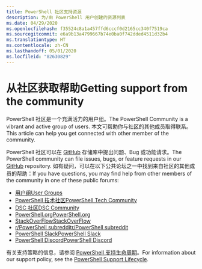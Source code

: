 ```yaml
---
title: PowerShell 社区支持资源
description: 为/由 PowerShell 用户创建的资源列表
ms.date: 04/29/2020
ms.openlocfilehash: f35524c8a1a457ffd6cccf0d2165cc340f7519ca
ms.sourcegitcommit: e6a9b13a4799667b74e0ba0f742dded4511d32b4
ms.translationtype: HT
ms.contentlocale: zh-CN
ms.lasthandoff: 05/01/2020
ms.locfileid: "82630829"
---
```

# <a name="getting-support-from-the-community"></a><span data-ttu-id="22391-103">从社区获取帮助</span><span class="sxs-lookup"><span data-stu-id="22391-103">Getting support from the community</span></span>

<span data-ttu-id="22391-104">PowerShell 社区是一个充满活力的用户组。</span><span class="sxs-lookup"><span data-stu-id="22391-104">The PowerShell Community is a vibrant and active group of users.</span></span> <span data-ttu-id="22391-105">本文可帮助你与社区的其他成员取得联系。</span><span class="sxs-lookup"><span data-stu-id="22391-105">This article can help you get connected with other member of the community.</span></span>

<span data-ttu-id="22391-106">PowerShell 社区可以在 [GitHub](https://github.com/powershell/powershell/issues) 存储库中提出问题、Bug 或功能请求。</span><span class="sxs-lookup"><span data-stu-id="22391-106">The PowerShell community can file issues, bugs, or feature requests in our [GitHub](https://github.com/powershell/powershell/issues) repository.</span></span> <span data-ttu-id="22391-107">如有疑问，可以在以下公共论坛之一中找到来自社区的其他成员的帮助：</span><span class="sxs-lookup"><span data-stu-id="22391-107">If you have questions, you may find help from other members of the community in one of these public forums:</span></span>

- [<span data-ttu-id="22391-108">用户组</span><span class="sxs-lookup"><span data-stu-id="22391-108">User Groups</span></span>](https://aka.ms/psusergroup)
- [<span data-ttu-id="22391-109">PowerShell 技术社区</span><span class="sxs-lookup"><span data-stu-id="22391-109">PowerShell Tech Community</span></span>](https://techcommunity.microsoft.com/t5/PowerShell/ct-p/WindowsPowerShell)
- [<span data-ttu-id="22391-110">DSC 社区</span><span class="sxs-lookup"><span data-stu-id="22391-110">DSC Community</span></span>](https://dsccommunity.org/)
- [<span data-ttu-id="22391-111">PowerShell.org</span><span class="sxs-lookup"><span data-stu-id="22391-111">PowerShell.org</span></span>](https://powershell.org/)
- [<span data-ttu-id="22391-112">StackOverFlow</span><span class="sxs-lookup"><span data-stu-id="22391-112">StackOverFlow</span></span>](https://stackoverflow.com/questions/tagged/powershell)
- [<span data-ttu-id="22391-113">r/PowerShell subreddit</span><span class="sxs-lookup"><span data-stu-id="22391-113">r/PowerShell subreddit</span></span>](https://www.reddit.com/r/PowerShell/)
- [<span data-ttu-id="22391-114">PowerShell Slack</span><span class="sxs-lookup"><span data-stu-id="22391-114">PowerShell Slack</span></span>](https://join.slack.com/t/powershell/shared_invite/enQtNjk2ODE4MTkxNTY4LWJlOTU3NzBiYWFiMjM3Mzg3M2E5OGJiNGE4YjVhODVlNWNlY2I2ZWRkNGY2NjE4MThiYTg4OWI5NjA4MDM3ZjQ)
- [<span data-ttu-id="22391-115">PowerShell Discord</span><span class="sxs-lookup"><span data-stu-id="22391-115">PowerShell Discord</span></span>](https://discord.gg/Ju25cw6)

<span data-ttu-id="22391-116">有关支持策略的信息，请参阅 [PowerShell 支持生命周期](/powershell/scripting/powershell-support-lifecycle)。</span><span class="sxs-lookup"><span data-stu-id="22391-116">For information about our support policy, see the [PowerShell Support Lifecycle](/powershell/scripting/powershell-support-lifecycle).</span></span>
